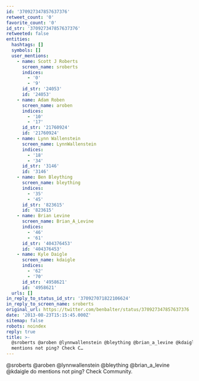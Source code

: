 ```yaml
---
id: '370927347857637376'
retweet_count: '0'
favorite_count: '0'
id_str: '370927347857637376'
retweeted: false
entities:
  hashtags: []
  symbols: []
  user_mentions:
    - name: Scott J Roberts
      screen_name: sroberts
      indices:
        - '0'
        - '9'
      id_str: '24053'
      id: '24053'
    - name: Adam Roben
      screen_name: aroben
      indices:
        - '10'
        - '17'
      id_str: '21760924'
      id: '21760924'
    - name: Lynn Wallenstein
      screen_name: LynnWallenstein
      indices:
        - '18'
        - '34'
      id_str: '3146'
      id: '3146'
    - name: Ben Bleything
      screen_name: bleything
      indices:
        - '35'
        - '45'
      id_str: '823615'
      id: '823615'
    - name: Brian Levine
      screen_name: Brian_A_Levine
      indices:
        - '46'
        - '61'
      id_str: '404376453'
      id: '404376453'
    - name: Kyle Daigle
      screen_name: kdaigle
      indices:
        - '62'
        - '70'
      id_str: '4958621'
      id: '4958621'
  urls: []
in_reply_to_status_id_str: '370927071822106624'
in_reply_to_screen_name: sroberts
original_url: https://twitter.com/benbalter/status/370927347857637376
date: '2013-08-23T15:15:45.000Z'
sitemap: false
robots: noindex
reply: true
title: >-
  @sroberts @aroben @lynnwallenstein @bleything @brian_a_levine @kdaigle do
  mentions not ping? Check C…
---
```


@sroberts @aroben @lynnwallenstein @bleything @brian_a_levine @kdaigle do mentions not ping? Check Community.
